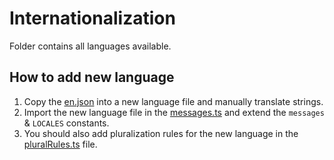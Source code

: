 # Internationalization

Folder contains all languages available.

## How to add new language

1. Copy the [en.json](en.json) into a new language file and manually translate strings.
2. Import the new language file in the [messages.ts](/utils/i18n/messages.ts) and extend the `messages` & `LOCALES` constants.
3. You should also add pluralization rules for the new language in the [pluralRules.ts](/utils/i18n/pluralRules.ts) file.

